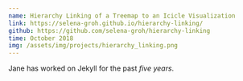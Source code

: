 ```yaml
---
name: Hierarchy Linking of a Treemap to an Icicle Visualization
link: https://selena-groh.github.io/hierarchy-linking/
github: https://github.com/selena-groh/hierarchy-linking
time: October 2018
img: /assets/img/projects/hierarchy_linking.png
---
```

Jane has worked on Jekyll for the past *five years*.
